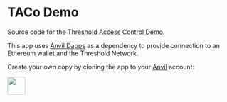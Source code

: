 # TACo Demo

Source code for the [Threshold Access Control Demo](https://www.empiria.co.uk/en/projects/taco-demo/).

This app uses [Anvil Dapps](https://github.com/Empiria/anvil-dapps) as a dependency to provide connection to an Ethereum wallet and the Threshold Network.

Create your own copy by cloning the app to your [Anvil](https://anvil.works) account:

[<img src="https://anvil.works/img/forum/copy-app.png" height='40px'>](https://anvil.works/build#clone:JBGMRZWAMN4YZQCY=C4QGPUHOR74VENTOLXONBKXN)
